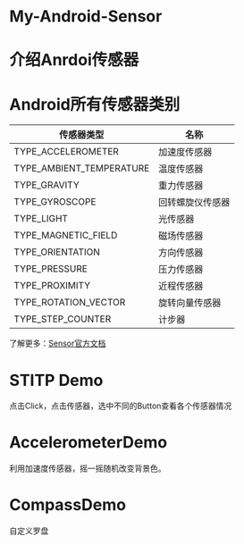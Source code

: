 # My-Android-Sensor
# 介绍Anrdoi传感器

# Android所有传感器类别

|传感器类型 | 名称 | 
|--- | --- |
|TYPE_ACCELEROMETER | 加速度传感器 |
|TYPE_AMBIENT_TEMPERATURE | 温度传感器 |
|TYPE_GRAVITY | 重力传感器 |
|TYPE_GYROSCOPE|回转螺旋仪传感器|
|TYPE_LIGHT|光传感器|
|TYPE_MAGNETIC_FIELD|磁场传感器|
|TYPE_ORIENTATION|方向传感器|
|TYPE_PRESSURE|压力传感器|
|TYPE_PROXIMITY|近程传感器|
|TYPE_ROTATION_VECTOR|旋转向量传感器|
|TYPE_STEP_COUNTER|计步器|

了解更多：[Sensor官方文档](http://developer.android.com/reference/android/hardware/Sensor.html)

# STITP Demo
点击Click，点击传感器，选中不同的Button查看各个传感器情况

# AccelerometerDemo
利用加速度传感器，摇一摇随机改变背景色。

# CompassDemo

自定义罗盘